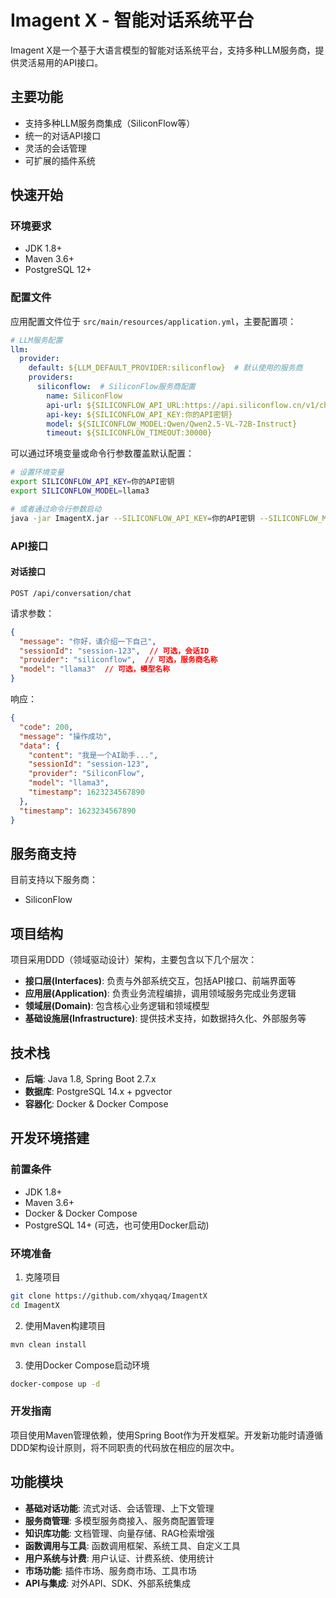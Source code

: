# Imagent X - 智能对话系统平台

Imagent X是一个基于大语言模型的智能对话系统平台，支持多种LLM服务商，提供灵活易用的API接口。

## 主要功能

- 支持多种LLM服务商集成（SiliconFlow等）
- 统一的对话API接口
- 灵活的会话管理
- 可扩展的插件系统

## 快速开始

### 环境要求

- JDK 1.8+
- Maven 3.6+
- PostgreSQL 12+

### 配置文件

应用配置文件位于 `src/main/resources/application.yml`，主要配置项：

```yaml
# LLM服务配置
llm:
  provider:
    default: ${LLM_DEFAULT_PROVIDER:siliconflow}  # 默认使用的服务商
    providers:
      siliconflow:  # SiliconFlow服务商配置
        name: SiliconFlow
        api-url: ${SILICONFLOW_API_URL:https://api.siliconflow.cn/v1/chat/completions}
        api-key: ${SILICONFLOW_API_KEY:你的API密钥}
        model: ${SILICONFLOW_MODEL:Qwen/Qwen2.5-VL-72B-Instruct}
        timeout: ${SILICONFLOW_TIMEOUT:30000}
```

可以通过环境变量或命令行参数覆盖默认配置：

```bash
# 设置环境变量
export SILICONFLOW_API_KEY=你的API密钥
export SILICONFLOW_MODEL=llama3

# 或者通过命令行参数启动
java -jar ImagentX.jar --SILICONFLOW_API_KEY=你的API密钥 --SILICONFLOW_MODEL=llama3
```

### API接口

#### 对话接口

```
POST /api/conversation/chat
```

请求参数：

```json
{
  "message": "你好，请介绍一下自己",
  "sessionId": "session-123",  // 可选，会话ID
  "provider": "siliconflow",  // 可选，服务商名称
  "model": "llama3"  // 可选，模型名称
}
```

响应：

```json
{
  "code": 200,
  "message": "操作成功",
  "data": {
    "content": "我是一个AI助手...",
    "sessionId": "session-123",
    "provider": "SiliconFlow",
    "model": "llama3",
    "timestamp": 1623234567890
  },
  "timestamp": 1623234567890
}
```

## 服务商支持

目前支持以下服务商：

- SiliconFlow

## 项目结构

项目采用DDD（领域驱动设计）架构，主要包含以下几个层次：

- **接口层(Interfaces)**: 负责与外部系统交互，包括API接口、前端界面等
- **应用层(Application)**: 负责业务流程编排，调用领域服务完成业务逻辑
- **领域层(Domain)**: 包含核心业务逻辑和领域模型
- **基础设施层(Infrastructure)**: 提供技术支持，如数据持久化、外部服务等

## 技术栈

- **后端**: Java 1.8, Spring Boot 2.7.x
- **数据库**: PostgreSQL 14.x + pgvector
- **容器化**: Docker & Docker Compose

## 开发环境搭建

### 前置条件

- JDK 1.8+
- Maven 3.6+
- Docker & Docker Compose
- PostgreSQL 14+ (可选，也可使用Docker启动)

### 环境准备

1. 克隆项目

```bash
git clone https://github.com/xhyqaq/ImagentX
cd ImagentX
```

2. 使用Maven构建项目

```bash
mvn clean install
```

3. 使用Docker Compose启动环境

```bash
docker-compose up -d
```

### 开发指南

项目使用Maven管理依赖，使用Spring Boot作为开发框架。开发新功能时请遵循DDD架构设计原则，将不同职责的代码放在相应的层次中。

## 功能模块

- **基础对话功能**: 流式对话、会话管理、上下文管理
- **服务商管理**: 多模型服务商接入、服务商配置管理
- **知识库功能**: 文档管理、向量存储、RAG检索增强
- **函数调用与工具**: 函数调用框架、系统工具、自定义工具
- **用户系统与计费**: 用户认证、计费系统、使用统计
- **市场功能**: 插件市场、服务商市场、工具市场
- **API与集成**: 对外API、SDK、外部系统集成
